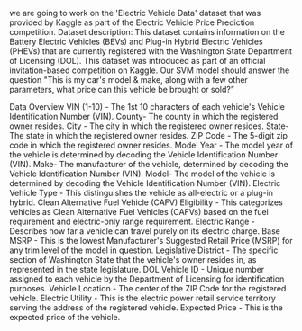 we are going to work on the 'Electric Vehicle Data' dataset that was provided by Kaggle as part of the Electric Vehicle Price Prediction competition.
Dataset description: This dataset contains information on the Battery Electric Vehicles (BEVs) and Plug-in Hybrid Electric Vehicles (PHEVs) that are currently registered with the Washington State Department of Licensing (DOL). This dataset was introduced as part of an official invitation-based competition on Kaggle. Our SVM model should answer the question "This is my car's model & make, along with a few other parameters, what price can this vehicle be brought or sold?”

Data Overview
VIN (1-10) - The 1st 10 characters of each vehicle's Vehicle Identification Number (VIN).
County- The county in which the registered owner resides.
City - The city in which the registered owner resides.
State- The state in which the registered owner resides.
ZIP Code - The 5-digit zip code in which the registered owner resides.
Model Year - The model year of the vehicle is determined by decoding the Vehicle Identification Number (VIN).
Make- The manufacturer of the vehicle, determined by decoding the Vehicle Identification Number (VIN).
Model- The model of the vehicle is determined by decoding the Vehicle Identification Number (VIN).
Electric Vehicle Type - This distinguishes the vehicle as all-electric or a plug-in hybrid.
Clean Alternative Fuel Vehicle (CAFV) Eligibility - This categorizes vehicles as Clean Alternative Fuel Vehicles (CAFVs) based on the fuel requirement and electric-only range requirement.
Electric Range - Describes how far a vehicle can travel purely on its electric charge.
Base MSRP - This is the lowest Manufacturer's Suggested Retail Price (MSRP) for any trim level of the model in question.
Legislative District - The specific section of Washington State that the vehicle's owner resides in, as represented in the state legislature.
DOL Vehicle ID - Unique number assigned to each vehicle by the Department of Licensing for identification purposes.
Vehicle Location - The center of the ZIP Code for the registered vehicle.
Electric Utility - This is the electric power retail service territory serving the address of the registered vehicle.
Expected Price - This is the expected price of the vehicle.

